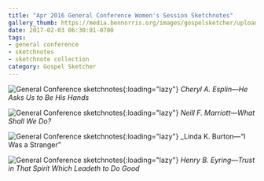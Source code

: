 ```yaml
---
title: "Apr 2016 General Conference Women's Session Sketchnotes"
gallery_thumb: https://media.bennorris.org/images/gospelsketcher/uploads/2018/17d5f57abe.jpg
date: 2017-02-03 06:30:01-0700
tags:
- general conference
- sketchnotes
- sketchnote collection
category: Gospel Sketcher
---
```


![General Conference sketchnotes](https://media.bennorris.org/images/gospelsketcher/uploads/2018/17d5f57abe.jpg){:loading="lazy"}
_Cheryl A. Esplin—He Asks Us to Be His Hands_

![General Conference sketchnotes](https://media.bennorris.org/images/gospelsketcher/uploads/2018/55fb77486f.jpg){:loading="lazy"}
_Neill F. Marriott—What Shall We Do?_

![General Conference sketchnotes](https://media.bennorris.org/images/gospelsketcher/uploads/2018/f48d7bfa9a.jpg){:loading="lazy"}
_Linda K. Burton—“I Was a Stranger”

![General Conference sketchnotes](https://media.bennorris.org/images/gospelsketcher/uploads/2018/0424119b6c.jpg){:loading="lazy"}
_Henry B. Eyring—Trust in That Spirit Which Leadeth to Do Good_
